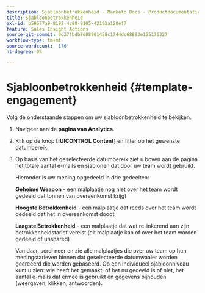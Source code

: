 ```yaml
---
description: Sjabloonbetrokkenheid - Marketo Docs - Productdocumentatie
title: Sjabloonbetrokkenheid
exl-id: b59677a9-8192-4c80-9105-42192a128ef7
feature: Sales Insight Actions
source-git-commit: 0d37fbdb7d08901458c1744dc68893e155176327
workflow-type: tm+mt
source-wordcount: '176'
ht-degree: 0%

---
```


# Sjabloonbetrokkenheid {#template-engagement}

Volg de onderstaande stappen om uw sjabloonbetrokkenheid te bekijken.

1. Navigeer aan de **pagina van Analytics**.

1. Klik op de knop **[!UICONTROL Content]** en filter op het gewenste datumbereik.

1. Op basis van het geselecteerde datumbereik ziet u boven aan de pagina het totale aantal e-mails en sjablonen dat door uw team wordt gebruikt.

   Hieronder is uw mening opgedeeld in drie gedeelten:

   **Geheime Weapon** - een malplaatje nog niet over het team wordt gedeeld dat tonnen van overeenkomst krijgt

   **Hoogste Betrokkenheid** - een malplaatje dat reeds over het team wordt gedeeld dat het in overeenkomst doodt

   **Laagste Betrokkenheid** - een malplaatje dat wat re-inkerend aan zijn betrokkenheidstarief vereist (dit malplaatje kan of over het team worden gedeeld of unshared)

   Van daar, scrol neer en zie alle malplaatjes die over uw team op hun meningstarieven binnen dat geselecteerde datumwaaier worden gecreeerd die worden gebaseerd. Op een individueel sjabloonniveau kunt u zien: wie heeft het gemaakt, of het nu gedeeld is of niet, het aantal e-mails dat ermee is gebruikt en gegevens bijhouden (weergaven, klikken, antwoorden).
